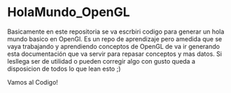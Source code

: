 # HolaMundo_OpenGL

Basicamente en este repositoria se va escrbiri codigo para generar un hola mundo basico en OpenGl. 
Es un repo de aprendizaje pero amedida que se vaya trabajando y aprendiendo conceptos de OpenGL de va ir generando esta documentación que va servir para repasar conceptos y mas datos. Si lesllega ser de utilidad o pueden corregir algo con gusto queda a disposicion de todos lo que lean esto ;) 

Vamos al Codigo! 
